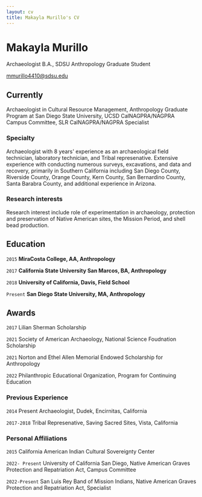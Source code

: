 ```yaml
---
layout: cv
title: Makayla Murillo's CV
---
```

# Makayla Murillo 
Archaeologist B.A., SDSU Anthropology Graduate Student 

<div id="webaddress">
<a href="mmurillo4410@sdsu.edu">mmurillo4410@sdsu.edu</a>



## Currently

Archaeologist in Cultural Resource Management, Anthropology Graduate Program at San Diego State University, UCSD CalNAGPRA/NAGPRA Campus Committee, SLR CalNAGPRA/NAGPRA Specialist

### Specialty

Archaeologist with 8 years' experience as an archaeological field technician, laboratory technician, and Tribal represenative. Extensive experience with conducting numerous surveys, excavations, and data and recovery, primarily in Southern California including San Diego County, Riverside County, Orange County, Kern County, San Bernardino County, Santa Barabra County, and additional experience in Arizona. 


### Research interests

Research interest include role of experimentation in archaeology, protection and preservation of Native American sites, the Mission Period, and shell bead production. 


## Education

`2015`
__MiraCosta College, AA, Anthropology__

`2017`
__California State University San Marcos, BA, Anthropology__

`2018`
__University of California, Davis, Field School__

`Present`
__San Diego State University, MA, Anthropology__


## Awards

`2017`
Lilian Sherman Scholarship

`2021`
Society of American Archaeology, National Science Foudnation Scholarship

`2021`
Norton and Ethel Allen Memorial Endowed Scholarship for Anthropology 

`2022`
Philanthropic Educational Organization, Program for Continuing Education 

### Previous Experience 

`2014` 
Present Archaeologist, Dudek, Encirnitas, California 

`2017-2018`
Tribal Represenative, Saving Sacred Sites, Vista, California 

### Personal Affiliations 

`2015`
California American Indian Cultural Sovereignty Center 

`2022- Present`
University of California San Diego, Native American Graves Protection and Repatriation Act, Campus Committee

`2022-Present`
San Luis Rey Band of Mission Indians, Native American Graves Protection and Repatriation Act, Specialist

